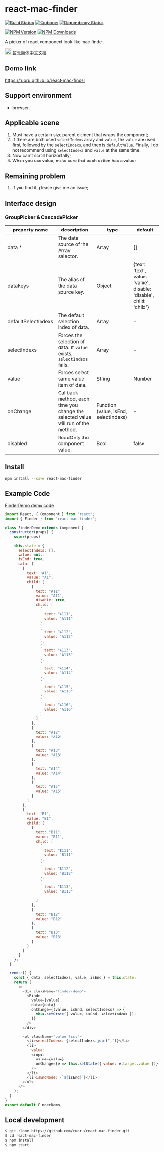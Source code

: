 # react-mac-finder

[![Build Status](https://img.shields.io/travis/ruoru/react-mac-finder.svg?style=flat-square)](https://travis-ci.org/ruoru/react-mac-finder)
[![Codecov](https://img.shields.io/codecov/c/github/ruoru/react-mac-finder/master.svg?style=flat-square)](https://codecov.io/gh/ruoru/react-mac-finder/branch/master)
[![Dependency Status](https://img.shields.io/gemnasium/react-component/trigger.svg?style=flat-square)](https://gemnasium.com/ruoru/react-mac-finder)

[![NPM Version](https://img.shields.io/npm/v/react-mac-finder.svg?style=flat-square)](https://www.npmjs.org/package/react-mac-finder)
[![NPM Downloads](http://img.shields.io/npm/dm/react-mac-finder.svg?style=flat-square)](https://npmjs.org/package/react-mac-finder)

A picker of react component look like mac finder.

[<img src="http://p42sgsc8q.bkt.clouddn.com/country-flags/svg/cn.svg" height="20" /> 暂无简体中文文档](README-zh_CN.md)

## Demo link

https://ruoru.github.io/react-mac-finder

## Support environment

* browser.

## Applicable scene

1. Must have a certain size parent element that wraps the component;
2. If there are both used `selectIndexs` array and `value`, the `value` are used first, followed by the `selectIndexs`, and then is `defaultValue`. Finally, I do not recommend using `selectIndexs` and `value` at the same time.
3. Now can't scroll horizontally;
4. When you use value, make sure that each option has a value;

## Remaining problem

1. If you find it, please give me an issue;

## Interface design

### GroupPicker & CascadePicker

| property name          | description                                                                         | type                                              | default                                                             |
| ---------------------- | ----------------------------------------------------------------------------------- | ------------------------------------------------- | ------------------------------------------------------------------- |
| data \*                | The data source of the Array selector.                                              | Array                                             | []                                                                  |
| dataKeys               | The alias of the data source key.                                                   | Object                                            | {text: 'text', value: 'value', disable: 'disable', child: 'child'}  |
| defaultSelectIndexs    | The default selection index of data.                                                | Array                                             | -                                                                   |
| selectIndexs           | Forces the selection of data. If `value` exists, `selectIndexs` fails.              | Array                                             | -                                                                   |
| value                  | Forces select same value item of data.                                              | String | Number                                   | -                                                                   |
| onChange               | Callback method, each time you change the selected value will run of the method.    | Function (value, isEnd, selectIndexs)             | -                                                                   |
| disabled               | ReadOnly the component value.                                                       | Bool                                              | false                                                               |

## Install

```bash
npm install --save react-mac-finder
```

## Example Code

[FinderDemo demo code](./example/views/FinderDemo.js)

```js
import React, { Component } from "react";
import { Finder } from "react-mac-finder";

class FinderDemo extends Component {
  constructor(props) {
    super(props);

    this.state = {
      selectIndexs: [],
      value: null,
      isEnd: true,
      data: [
        {
          text: "A1",
          value: "A1",
          child: [
            {
              text: "A11",
              value: "A11",
              disable: true,
              child: [
                {
                  text: "A111",
                  value: "A111"
                },
                {
                  text: "A112",
                  value: "A112"
                },
                {
                  text: "A113",
                  value: "A113"
                },
                {
                  text: "A114",
                  value: "A114"
                },
                {
                  text: "A115",
                  value: "A115"
                },
                {
                  text: "A116",
                  value: "A116"
                }
              ]
            },
            {
              text: "A12",
              value: "A12"
            },
            {
              text: "A13",
              value: "A13"
            },
            {
              text: "A14",
              value: "A14"
            },
            {
              text: "A15",
              value: "A15"
            }
          ]
        },
        {
          text: "B1",
          value: "B1",
          child: [
            {
              text: "B11",
              value: "B11",
              child: [
                {
                  text: "B111",
                  value: "B111"
                },
                {
                  text: "B112",
                  value: "B112"
                },
                {
                  text: "B113",
                  value: "B113"
                }
              ]
            },
            {
              text: "B12",
              value: "B12"
            },
            {
              text: "B13",
              value: "B13"
            }
          ]
        }
      ]
    };
  }

  render() {
    const { data, selectIndexs, value, isEnd } = this.state;
    return (
      <>
        <div className="finder-demo">
          <Finder
            value={value}
            data={data}
            onChange={(value, isEnd, selectIndexs) => {
              this.setState({ value, isEnd, selectIndexs });
            }}
          />
        </div>

        <ul className="value-list">
          <li>selectIndexs: {selectIndexs.join(",")}</li>
          <li>
            value:
            <input
              value={value}
              onChange={e => this.setState({ value: e.target.value })}
            />
          </li>
          <li>isEndNode: {`${isEnd}`}</li>
        </ul>
      </>
    );
  }
}
export default FinderDemo;
```

## Local development

```sh
$ git clone https://github.com/ruoru/react-mac-finder.git
$ cd react-mac-finder
$ npm install
$ npm start
```